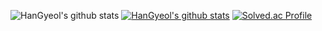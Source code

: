
  ![HanGyeol's github stats](https://github-readme-stats.vercel.app/api?username=ocxh&show_icons=true)
  [![HanGyeol's github stats](https://github-readme-stats.vercel.app/api/top-langs/?username=ocxh&show_icons=true&hide_border=true&title_color=004386&icon_color=004386&layout=compact)](https://github.com/ocxh)
  [![Solved.ac Profile](http://mazassumnida.wtf/api/v2/generate_badge?boj=ocxh0)](https://solved.ac/ocxh0/)

